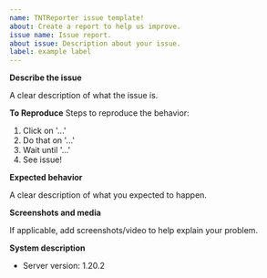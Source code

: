 ```yaml
---
name: TNTReporter issue template!
about: Create a report to help us improve.
issue name: Issue report.
about issue: Description about your issue.
label: example label
---
```


<!-- 
Take note: The issue may be deleted if it is not following the template, and
try not to make duplicates issues, do a quick search before posting.
--->

**Describe the issue**

A clear description of what the issue is.

**To Reproduce**
Steps to reproduce the behavior:
1. Click on '...'
2. Do that on '...'
3. Wait until '...'
4. See issue!

**Expected behavior**

A clear description of what you expected to happen.

**Screenshots and media**

If applicable, add screenshots/video to help explain your problem.

**System description**
 - Server version: 1.20.2
